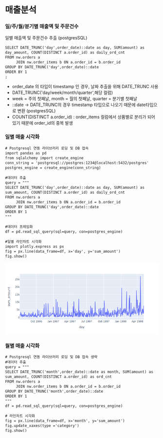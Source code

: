 # 매출분석

### 일/주/월/분기별 매출액 및 주문건수
일별 매출액 및 주문건수 추출 (postgresSQL)

```
SELECT DATE_TRUNC('day',order_date)::date as day, SUM(amount) as day_amount, COUNT(DISTINCT a.order_id) as daily_ord_cnt
FROM nw.orders a
     JOIN nw.order_items b ON a.order_id = b.order_id 
GROUP BY DATE_TRUNC('day',order_date)::date
ORDER BY 1
;
```
- order_date 의 타입이 timestamp 인 경우, 날짜 추출을 위해 DATE_TRUNC 사용
- DATE_TRUNC('day/week/month/quarter',해당 컬럼)
- week = 주의 첫째날, month = 월의 첫째날, quarter = 분기별 첫째날
- ::date -> DATE_TRUNC의 경우 timestamp 타입으로 나오기 때문에 date타입으로 변환 (postgresSQL)
- COUNT(DISTINCT a.order_id) : order_items 컬럼에서 상품별로 분리가 되어있기 때문에 order_id의 중복 발생
  

### 일별 매출 시각화

```
# Postgresql 연동 라이브러리 로딩 및 DB 접속
import pandas as pd
from sqlalchemy import create_engine
conn_string = 'postgresql://postgres:1234@localhost:5432/postgres'
postgres_engine = create_engine(conn_string)

#데이터 추출
query = """
SELECT DATE_TRUNC('day',order_date)::date as day, SUM(amount) as sum_amount, COUNT(DISTINCT a.order_id) as daily_ord_cnt
FROM nw.orders a
     JOIN nw.order_items b ON a.order_id = b.order_id 
GROUP BY DATE_TRUNC('day',order_date)::date
ORDER BY 1
"""

#데이터 프레임화
df = pd.read_sql_query(sql=query, con=postgres_engine)

#일별 라인차트 시각화
import plotly.express as px
fig = px.line(data_frame=df, x='day', y='sum_amount')
fig.show()
```
![일별라인차트](https://github.com/applesatang/TIL/blob/main/%EC%82%AC%EB%A1%80%EB%A1%9C%20%EB%B0%B0%EC%9A%B0%EB%8A%94%20SQL/img/001.png)

### 월별 매출 시각화
```
# Postgresql 연동 라이브러리 로딩 및 DB 접속 생략
#데이터 추출
query = """
SELECT DATE_TRUNC('month',order_date)::date as month, SUM(amount) as sum_amount, COUNT(DISTINCT a.order_id) as ord_cnt
FROM nw.orders a
     JOIN nw.order_items b ON a.order_id = b.order_id 
GROUP BY DATE_TRUNC('month',order_date)::date
ORDER BY 1
"""
df = pd.read_sql_query(sql=query, con=postgres_engine)

# 라인차트 시각화
fig = px.line(data_frame=df, x='month', y='sum_amount')
fig.update_xaxes(type ='category')
fig.show()
```